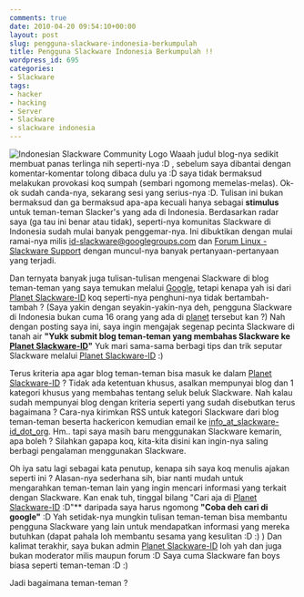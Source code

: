 ```yaml
---
comments: true
date: 2010-04-20 09:54:10+00:00
layout: post
slug: pengguna-slackware-indonesia-berkumpulah
title: Pengguna Slackware Indonesia Berkumpulah !!
wordpress_id: 695
categories:
- Slackware
tags:
- hacker
- hacking
- Server
- Slackware
- slackware indonesia
---
```


![Indonesian Slackware Community Logo](http://slackware.linux.or.id/themes/slck/images/logo.gif)  Waaah judul blog-nya sedikit membuat panas terlinga nih seperti-nya :D , sebelum saya dibantai dengan komentar-komentar tolong dibaca dulu ya :D saya tidak bermaksud melakukan provokasi koq sumpah (sembari ngomong memelas-melas).  Ok-ok sudah canda-nya, sekarang sesi yang serius-nya :D. Tulisan ini bukan bermaksud dan ga bermaksud apa-apa kecuali hanya sebagai **stimulus** untuk teman-teman Slacker's yang ada di Indonesia. Berdasarkan radar saya (ga tau ini benar atau tidak), seperti-nya komunitas Slackware di Indonesia sudah mulai banyak penggemar-nya. Ini dibuktikan dengan mulai ramai-nya milis [id-slackware@googlegroups.com](mailto:id-slackware@googlegroups.com) dan [Forum Linux - Slackware Support](http://forum.linux.or.id/viewforum.php?f=9&sid=745c60b2993a8950df64d884ba8b1742) dengan muncul-nya banyak pertanyaan-pertanyaan yang terjadi. 

Dan ternyata banyak juga tulisan-tulisan mengenai Slackware di blog teman-teman yang saya temukan melalui [Google](http://www.google.co.id/search?hl=id&cr=countryID&client=firefox-a&hs=1oR&rls=org.mozilla:en-US:official&q=slackware+tutorial&start=10&sa=N), tetapi kenapa yah isi dari [Planet Slackware-ID](http://planet.slackware-id.org/) koq seperti-nya penghuni-nya tidak bertambah-tambah ? (Saya yakin dengan seyakin-yakin-nya deh, pengguna Slackware di Indonesia bukan cuma 16 orang yang ada di [planet](http://planet.slackware-id.org/) tersebut kan ?) Nah dengan posting saya ini, saya ingin mengajak segenap pecinta Slackware di tanah air **"Yukk submit blog teman-teman yang membahas Slackware ke [Planet Slackware-ID](http://planet.slackware-id.org/)"** Yuk mari sama-sama berbagi tips dan trik seputar Slackware melalui [Planet Slackware-ID](http://planet.slackware-id.org/) :)
<!-- more -->
Terus kriteria apa agar blog teman-teman bisa masuk ke dalam [Planet Slackware-ID](http://planet.slackware-id.org/) ? Tidak ada ketentuan khusus, asalkan mempunyai blog dan 1 kategori khusus yang membahas tentang seluk beluk Slackware. Nah kalau sudah mempunyai blog dengan kriteria seperti yang sudah disebutkan terus bagaimana ? Cara-nya kirimkan RSS untuk kategori Slackware dari blog teman-teman beserta hackericon kemudian email ke [info_at_slackware-id_dot_org](mailto:info@slackware-id.org). Hm.. tapi saya masih baru menggunakan Slackware kemarin, apa boleh ? Silahkan gapapa koq, kita-kita disini kan ingin-nya saling berbagi pengalaman menggunakan Slackware. 

Oh iya satu lagi sebagai kata penutup, kenapa sih saya koq menulis ajakan seperti ini ? Alasan-nya sederhana sih, biar nanti mudah untuk mengarahkan teman-teman lain yang ingin mencari informasi yang terkait dengan Slackware. Kan enak tuh, tinggal bilang "Cari aja di [Planet Slackware-ID](http://planet.slackware-id.org/) :D"** daripada saya harus ngomong **"Coba deh cari di google"** :D Yah setidak-nya mungkin tulisan teman-teman bisa membantu pengguna Slackware yang lain untuk mendapatkan informasi yang mereka butuhkan (dapat pahala loh membantu sesama yang kesulitan :D :) ) Dan kalimat terakhir, saya bukan admin [Planet Slackware-ID](http://planet.slackware-id.org/) loh yah dan juga bukan moderator milis maupun forum :D Saya cuma Slackware fan boys biasa seperti teman-teman :D :)

Jadi bagaimana teman-teman ? 

